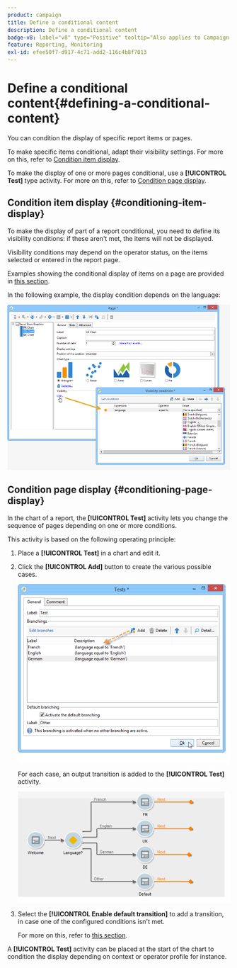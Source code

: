 ```yaml
---
product: campaign
title: Define a conditional content
description: Define a conditional content
badge-v8: label="v8" type="Positive" tooltip="Also applies to Campaign v8"
feature: Reporting, Monitoring
exl-id: efee50f7-d917-4c71-add2-116c4b8f7013
---
```

# Define a conditional content{#defining-a-conditional-content}

 

You can condition the display of specific report items or pages.

To make specific items conditional, adapt their visibility settings. For more on this, refer to [Condition item display](#conditioning-item-display).

To make the display of one or more pages conditional, use a **[!UICONTROL Test]** type activity. For more on this, refer to [Condition page display](#conditioning-page-display).

## Condition item display {#conditioning-item-display}

To make the display of part of a report conditional, you need to define its visibility conditions: if these aren't met, the items will not be displayed.

Visibility conditions may depend on the operator status, on the items selected or entered in the report page.

Examples showing the conditional display of items on a page are provided in [this section](../../web/using/form-rendering.md#defining-fields-conditional-display).

In the following example, the display condition depends on the language:

![](assets/reporting_display_condition.png)

## Condition page display {#conditioning-page-display}

In the chart of a report, the **[!UICONTROL Test]** activity lets you change the sequence of pages depending on one or more conditions.

This activity is based on the following operating principle:

1. Place a **[!UICONTROL Test]** in a chart and edit it.
1. Click the **[!UICONTROL Add]** button to create the various possible cases.

   ![](assets/reporting_test_sample.png)

   For each case, an output transition is added to the **[!UICONTROL Test]** activity.

   ![](assets/reporting_test_transitions.png)

1. Select the **[!UICONTROL Enable default transition]** to add a transition, in case one of the configured conditions isn't met.

   For more on this, refer to [this section](../../web/using/defining-web-forms-page-sequencing.md#conditional-page-display).

A **[!UICONTROL Test]** activity can be placed at the start of the chart to condition the display depending on context or operator profile for instance.
